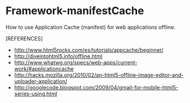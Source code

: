 Framework-manifestCache
===================
How to use Application Cache (manifest) for web applications offline.

[REFERENCES]

- http://www.html5rocks.com/es/tutorials/appcache/beginner/
- http://diveintohtml5.info/offline.html
- http://www.whatwg.org/specs/web-apps/current-work/#applicationcache
- http://hacks.mozilla.org/2010/02/an-html5-offline-image-editor-and-uploader-application/
- http://googlecode.blogspot.com/2009/04/gmail-for-mobile-html5-series-using.html

